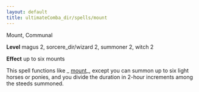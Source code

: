 ```yaml
---
layout: default
title: ultimateComba_dir/spells/mount
---
```

Mount, Communal

**Level** magus 2, sorcere_dir/wizard 2, summoner 2, witch 2

**Effect** up to six mounts

This spell functions like _ [mount](spells/mount#_mount)_, except you can summon up to six light horses or ponies, and you divide the duration in 2-hour increments among the steeds summoned.


